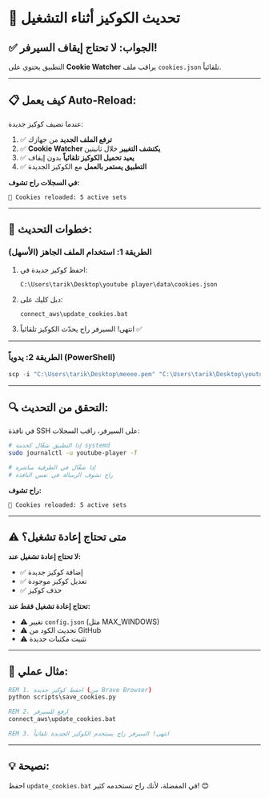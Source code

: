 # 🔄 تحديث الكوكيز أثناء التشغيل

## ✅ **الجواب: لا تحتاج إيقاف السيرفر!**

التطبيق يحتوي على **Cookie Watcher** يراقب ملف `cookies.json` تلقائياً.

---

## 📋 **كيف يعمل Auto-Reload:**

عندما تضيف كوكيز جديدة:

1. ✅ **ترفع الملف الجديد** من جهازك
2. ✅ **Cookie Watcher يكتشف التغيير** خلال ثانيتين
3. ✅ **يعيد تحميل الكوكيز تلقائياً** بدون إيقاف
4. ✅ **التطبيق يستمر بالعمل** مع الكوكيز الجديدة

**في السجلات راح تشوف:**
```
🔄 Cookies reloaded: 5 active sets
```

---

## 🚀 **خطوات التحديث:**

### **الطريقة 1: استخدام الملف الجاهز (الأسهل)**

1. احفظ كوكيز جديدة في:
   ```
   C:\Users\tarik\Desktop\youtube player\data\cookies.json
   ```

2. دبل كليك على:
   ```
   connect_aws\update_cookies.bat
   ```

3. انتهى! السيرفر راح يحدّث الكوكيز تلقائياً ✅

---

### **الطريقة 2: يدوياً (PowerShell)**

```powershell
scp -i "C:\Users\tarik\Desktop\meeee.pem" "C:\Users\tarik\Desktop\youtube player\data\cookies.json" ubuntu@ec2-51-21-221-202.eu-north-1.compute.amazonaws.com:~/player-youtube/data/
```

---

## 🔍 **التحقق من التحديث:**

في نافذة SSH على السيرفر، راقب السجلات:

```bash
# إذا التطبيق شغّال كخدمة systemd
sudo journalctl -u youtube-player -f

# إذا شغّال في الطرفية مباشرة
# راح تشوف الرسالة في نفس النافذة
```

**راح تشوف:**
```
🔄 Cookies reloaded: 5 active sets
```

---

## ⚠️ **متى تحتاج إعادة تشغيل؟**

**لا تحتاج إعادة تشغيل عند:**
- ✅ إضافة كوكيز جديدة
- ✅ تعديل كوكيز موجودة
- ✅ حذف كوكيز

**تحتاج إعادة تشغيل فقط عند:**
- ⚠️ تغيير `config.json` (مثل MAX_WINDOWS)
- ⚠️ تحديث الكود من GitHub
- ⚠️ تثبيت مكتبات جديدة

---

## 🎯 **مثال عملي:**

```cmd
REM 1. احفظ كوكيز جديدة (من Brave Browser)
python scripts\save_cookies.py

REM 2. ارفع للسيرفر
connect_aws\update_cookies.bat

REM 3. انتهى! السيرفر راح يستخدم الكوكيز الجديدة تلقائياً
```

---

## 💡 **نصيحة:**

احفظ `update_cookies.bat` في المفضلة، لأنك راح تستخدمه كثير! 😊
